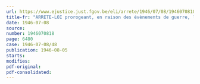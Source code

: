 ```yaml
---
url: https://www.ejustice.just.fgov.be/eli/arrete/1946/07/08/1946070818/justel
title-fr: "ARRETE-LOI prorogeant, en raison des évènements de guerre, les délais en matière de propriété industrielle et la durée des brevets d'invention"
date: 1946-07-08
source:
number: 1946070818
page: 6480
case: 1946-07-08/48
publication: 1946-08-05
starts:
modifies:
pdf-original:
pdf-consolidated:
---
```


